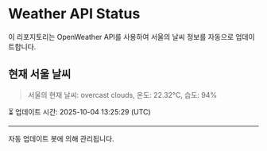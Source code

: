 
# Weather API Status

이 리포지토리는 OpenWeather API를 사용하여 서울의 날씨 정보를 자동으로 업데이트합니다.

## 현재 서울 날씨
> 서울의 현재 날씨: overcast clouds, 온도: 22.32°C, 습도: 94%

⏳ 업데이트 시간: 2025-10-04 13:25:29 (UTC)

---
자동 업데이트 봇에 의해 관리됩니다.
